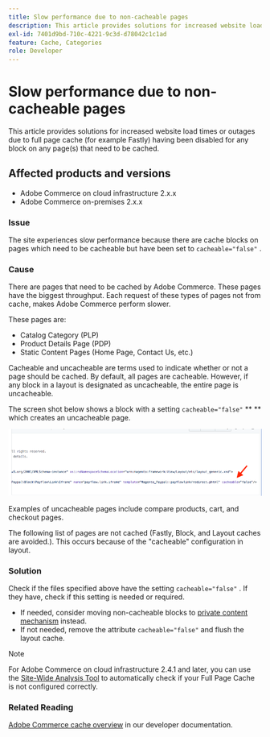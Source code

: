 ```yaml
---
title: Slow performance due to non-cacheable pages
description: This article provides solutions for increased website load times or outages due to full page cache (for example Fastly) having been disabled for any block on any page(s) that need to be cached.
exl-id: 7401d9bd-710c-4221-9c3d-d78042c1c1ad
feature: Cache, Categories
role: Developer
---
```

# Slow performance due to non-cacheable pages

This article provides solutions for increased website load times or outages due to full page cache (for example Fastly) having been disabled for any block on any page(s) that need to be cached.

## Affected products and versions

* Adobe Commerce on cloud infrastructure 2.x.x
* Adobe Commerce on-premises 2.x.x

### Issue

The site experiences slow performance because there are cache blocks on pages which need to be cacheable but have been set to `cacheable="false"` .

### Cause

There are pages that need to be cached by Adobe Commerce. These pages have the biggest throughput. Each request of these types of pages not from cache, makes Adobe Commerce perform slower.

These pages are:

* Catalog Category (PLP)
* Product Details Page (PDP)
* Static Content Pages (Home Page, Contact Us, etc.)

Cacheable and uncacheable are terms used to indicate whether or not a page should be cached. By default, all pages are cacheable. However, if any block in a layout is designated as uncacheable, the entire page is uncacheable.

The screen shot below shows a block with a setting `cacheable="false"`  ** ** which creates an uncacheable page.

![non_cacheable_kb.png](assets/non_cacheable_kb.png)

Examples of uncacheable pages include compare products, cart, and checkout pages.

The following list of pages are not cached (Fastly, Block, and Layout caches are avoided.). This occurs because of the "cacheable" configuration in layout.

### Solution

Check if the files specified above have the setting `cacheable="false"` . If they have, check if this setting is needed or required.

* If needed, consider moving non-cacheable blocks to [private content mechanism](https://developer.adobe.com/commerce/php/development/cache/page/private-content/) instead.
* If not needed, remove the attribute `cacheable="false"` and flush the layout cache.

>[!NOTE]
>
>For Adobe Commerce on cloud infrastructure 2.4.1 and later, you can use the [Site-Wide Analysis Tool](https://experienceleague.adobe.com/en/docs/commerce-operations/tools/site-wide-analysis-tool/access) to automatically check if your Full Page Cache is not configured correctly.

### Related Reading

[Adobe Commerce cache overview](https://developer.adobe.com/commerce/frontend-core/guide/caching/) in our developer documentation.
